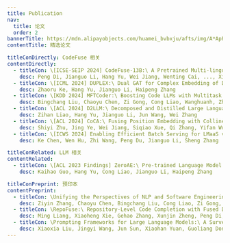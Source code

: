 ```yaml
---
title: Publication
nav:
  title: 论文
  order: 2
bannerTitle: https://mdn.alipayobjects.com/huamei_bvbxju/afts/img/A*ApP-TL00Dw8AAAAAAAAAAAAADlHYAQ/original
contentTitle: 精选论文

titleConDirectly: CodeFuse 相关
contentDirectly:
  - titleCon: \[ICSE-SEIP 2024] CodeFuse-13B:\ A Pretrained Multi-lingual Code Large Language Model
    desc: Peng Di, Jianguo Li, Hang Yu, Wei Jiang, Wenting Cai, ..., Xianying Zhu
  - titleCon: \[ICML 2024] DUPLEX:\ Dual GAT for Complex Embedding of Directed Graphs
    desc: Zhaoru Ke, Hang Yu, Jianguo Li, Haipeng Zhang
  - titleCon: \[KDD 2024] MFTCoder:\ Boosting Code LLMs with Multitask Fine-Tuning
    desc: Bingchang Liu, Chaoyu Chen, Zi Gong, Cong Liao, Wanghuanh, Zhichao Lei, Ming Liang, Chen Dajun, Min Shen, Hailian Zhou, wei jiang, Hang Yu, Jianguo Li
  - titleCon: \[ACL 2024] D2LLM:\ Decomposed and Distilled Large Language Models for Semantic Search
    desc: Zihan Liao, Hang Yu, Jianguo Li, Jun Wang, Wei Zhang
  - titleCon: \[ACL 2024] CoCA:\ Fusing Position Embedding with Collinear Constrained Attention in Transformers for Long Context Window Extending
    desc: Shiyi Zhu, Jing Ye, Wei Jiang, Siqiao Xue, Qi Zhang, Yifan Wu, Jianguo Li
  - titleCon: \[ICWS 2024] Enabling Efficient Batch Serving for LMaaS via Generation Length Prediction
    desc: Ke Chen, Wen Hu, Zhi Wang, Peng Du, Jianguo Li, Sheng Zhang

titleConRelated: LLM 相关
contentRelated:
  - titleCon: \[ACL 2023 Findings] ZeroAE:\ Pre-trained Language Model based Autoencoder for Transductive Zero-shot Text Classification
    desc: Kaihao Guo, Hang Yu, Cong Liao, Jianguo Li, Haipeng Zhang

titleConPreprint: 预印本
contentPreprint:
  - titleCon: \Unifying the Perspectives of NLP and Software Engineering:\ A Survey on Language Models for Code
    desc: Ziyin Zhang, Chaoyu Chen, Bingchang Liu, Cong Liao, Zi Gong, Hang Yu, Jianguo Li, Rui Wang
  - titleCon: \RepoFuse:\ Repository-Level Code Completion with Fused Dual Context
    desc: Ming Liang, Xiaoheng Xie, Gehao Zhang, Xunjin Zheng, Peng Di, wei jiang, Hongwei Chen, Chengpeng Wang, Gang Fan
  - titleCon: \Prompting Frameworks for Large Language Models:\ A Survey
    desc: Xiaoxia Liu, Jingyi Wang, Jun Sun, Xiaohan Yuan, Guoliang Dong, Peng Di, Wenhai Wang, Dongxia Wang
---
```

